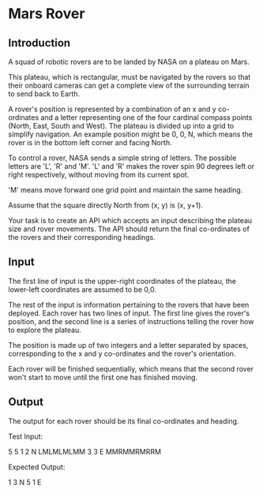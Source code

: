 # Mars Rover 
## Introduction 
A squad of robotic rovers are to be landed by NASA on a plateau on Mars. 

This plateau, which is rectangular, must be navigated by the rovers so that their onboard cameras can get a complete view of the surrounding terrain to send back to Earth. 

A rover's position is represented by a combination of an x and y co-ordinates and a letter representing one of the four cardinal compass points (North, East, South and West). The plateau is divided up into a grid to simplify navigation. An example position might be 0, 0, N, which means the rover is in the bottom left corner and facing North. 

To control a rover, NASA sends a simple string of letters. The possible letters are 'L', 'R' and 'M'. 'L' and 'R' makes the rover spin 90 degrees left or right respectively, without moving from its current spot. 

'M' means move forward one grid point and maintain the same heading. 

Assume that the square directly North from (x, y) is (x, y+1). 

Your task is to create an API which accepts an input describing the plateau size and rover movements. The API should return the final co-ordinates of the rovers and their corresponding headings. 

## Input 
The first line of input is the upper-right coordinates of the plateau, the lower-left coordinates are assumed to be 0,0. 

The rest of the input is information pertaining to the rovers that have been deployed. Each rover has two lines of input. The first line gives the rover's position, and the second line is a series of instructions telling the rover how to explore the plateau. 

The position is made up of two integers and a letter separated by spaces, corresponding to the x and y co-ordinates and the rover's orientation. 

Each rover will be finished sequentially, which means that the second rover won't start to move until the first one has finished moving. 

## Output 
The output for each rover should be its final co-ordinates and heading. 

Test Input: 

5 5 
1 2 N 
LMLMLMLMM 
3 3 E 
MMRMMRMRRM 
 
Expected Output: 

1 3 N 
5 1 E 